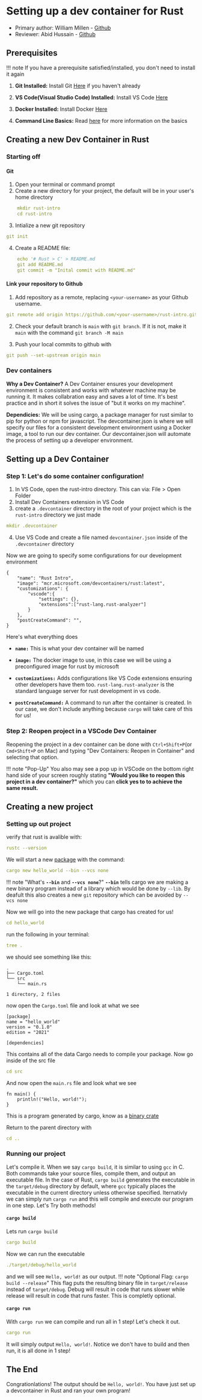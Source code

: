 # Setting up a dev container for Rust

* Primary author: William Millen - [Github](https://github.com/wvmillen)
* Reviewer: Abid Hussain - [Github](https://github.com/Abid-Hussain36)

## Prerequisites
!!! note
    If you have a prerequisite satisfied/installed, you don't need to install it again
1. **Git Installed:** Install Git [Here](https://git-scm.com/book/en/v2/Getting-Started-Installing-Git) if you haven't already

2. **VS Code(Visual Studio Code) Installed:** Install VS Code [Here](https://git-scm.com/book/en/v2/Getting-Started-Installing-Git)

3. **Docker Installed:** Install Docker [Here](https://www.docker.com/products/docker-desktop)

4. **Command Line Basics:** Read [here](https://developer.mozilla.org/en-US/docs/Learn_web_development/Getting_started/Environment_setup/Command_line) for more information on the basics

## Creating a new Dev Container in Rust

### Starting off
#### Git
1. Open your terminal or command prompt
2. Create a new directory for your project, the default will be in your user's home directory
``` {.yaml .copy}
    mkdir rust-intro
    cd rust-intro   
```
3. Intialize a new git repository
```{.yaml .copy} 
git init 
```

4. Create a README file:
```{.yaml .copy}
    echo '# Rust > C' > README.md
    git add README.md
    git commit -m "Inital commit with README.md"
```
#### Link your repository to Github
1. Add repository as a remote, replacing `<your-username>` as your Github username.
```{.yaml .copy}
git remote add origin https://github.com/<your-username>/rust-intro.git
```
2. Check your default branch is `main` with `git branch`. If it is not, make it `main` with the command `git branch -M main`

3. Push your local commits to github with
```{.yaml .copy}
git push --set-upstream origin main
```
### Dev containers
**Why a Dev Container?**
A Dev Container ensures your development environment is consistent and works with whatever machine may be running it. It makes collabration easy and saves a lot of time. It's best practice and in short it solves the issue of "but it works on my machine".

**Dependicies:**
We will be using cargo, a package manager for rust similar to pip for python or npm for javascript. The devcontainer.json is where we will specify our files for a consistent development environment using a Docker image, a tool to run our dev container. Our devcontainer.json will automate the process of setting up a developer environment.

## Setting up a Dev Container
### Step 1: Let's do some container configuration!
1. In VS Code, open the rust-intro directory. This can via: File > Open Folder
2. Install Dev Containers extension in VS Code
3. create a ```.devcontainer``` directory in the root of your project which is the `rust-intro` directory we just made
```{.yaml .copy}
mkdir .devcontainer
```
4. Use VS Code and create a file named ```devcontainer.json``` inside of the ```.devcontainer``` directory

Now we are going to specify some configurations for our development environment
``` { .yaml .copy}
{
    "name": "Rust Intro",
    "image": "mcr.microsoft.com/devcontainers/rust:latest",
    "customizations": {
        "vscode":{
            "settings": {},
            "extensions":["rust-lang.rust-analyzer"]
        }
    },    
    "postCreateCommand": "",
}
```
Here's what everything does

* **```name:```** This is what your dev container will be named

- **```image:```** The docker image to use, in this case we will be using a preconfigured image for rust by microsoft

- **```customizations:```** Adds configurations like VS Code extensions ensuring other developers have them too. ```rust-lang.rust-analyzer``` is the standard language server for rust development in vs code.

- **```postCreateCommand:```** A command to run after the container is created. In our case, we don't include anything because `cargo` will take care of this for us!

### Step 2: Reopen project in a VSCode Dev Container
Reopening the project in a dev container can be done with `Ctrl+Shift+P`(or `Cmd+Shift+P` on Mac) and typing "Dev Containers: Reopen in Container" and selecting that option. 

!!! note "Pop-Up"
    You also may see a pop up in VSCode on the bottom right hand side of your screen roughly stating **"Would you like to reopen this project in a dev container?"** which you can **click yes to to achieve the same result.**

## Creating a new project

### Setting up out project
verify that rust is avalible with:
```{.yaml .copy}
rustc --version
```
We will start a new [package](https://doc.rust-lang.org/cargo/appendix/glossary.html#package) with the command:
```{.yaml .copy}
cargo new hello_world --bin --vcs none
```
!!! note "What's **`--bin`** and **`--vcs none`**?"
    **`--bin`** tells cargo we are making a new binary program instead of a library which would be done by `--lib`. By deafult this also creates a new `git` repository which can be avoided by `--vcs none`

Now we will go into the new package that cargo has created for us!
```{.yaml .copy}
cd hello_world
```
run the following in your terminal:
```{.yaml .copy}
tree .
```
we should see something like this:
```
.
├── Cargo.toml
└── src
    └── main.rs

1 directory, 2 files
```
now open the `Cargo.toml` file and look at what we see
```
[package]
name = "hello_world"
version = "0.1.0"
edition = "2021"

[dependencies]
```
This contains all of the data Cargo needs to compile your package.
Now go inside of the src file
```{.yaml .copy}
cd src
```
And now open the `main.rs` file and look what we see
```
fn main() {
    println!("Hello, world!");
}
```
This is a program generated by cargo, know as a [binary crate](https://doc.rust-lang.org/cargo/appendix/glossary.html#crate)

Return to the parent directory with
```{.yaml .copy}
cd ..
```
### Running our project
Let's compile it. When we say `cargo build`, it is similar to using `gcc` in C. Both commands take your source files, compile them, and output an executable file. In the case of Rust, `cargo build` generates the executable in the `target/debug` directory by default, where `gcc` typically places the executable in the current directory unless otherwise specified.
lternativly we can simply run `cargo run` and this will compile and execute our program in one step. Let's Try both methods! 

#### **`cargo build`**
Lets run `cargo build`
```{.yaml .copy}
cargo build
```
Now we can run the executable
```{.yaml .copy}
./target/debug/hello_world
```
and we will see `Hello, world!` as our output.
!!! note "Optional Flag: `cargo build --release`"
    This flag puts the resulting binary file in `target/release` instead of `target/debug`. Debug will result in code that runs slower while release will result in code that runs faster. This is completly optional.
#### **`cargo run`**
With `cargo run` we can compile and run all in 1 step! Let's check it out.
```{.yaml .copy}
cargo run
```
It will simply output `Hello, world!`. Notice we don't have to build and then run, it is all done in 1 step!

## The End
Congrationlations! The output should be `Hello, world!`. You have just set up a devcontainer in Rust and ran your own program! 

